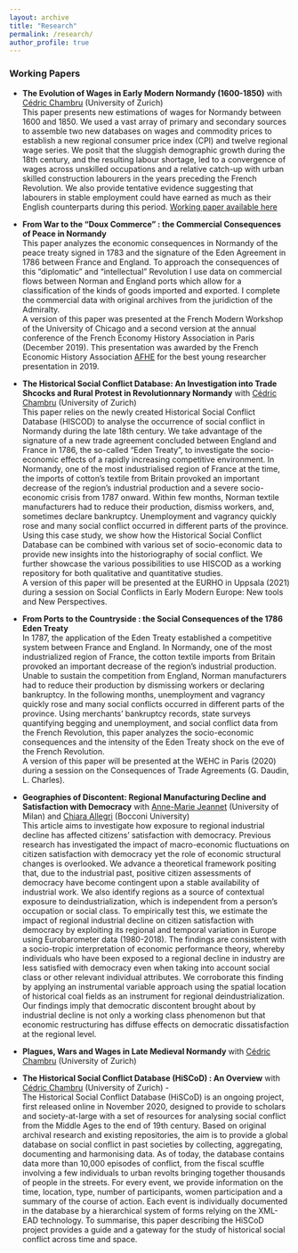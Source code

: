 ```yaml
---
layout: archive
title: "Research"
permalink: /research/
author_profile: true
---
```


### Working Papers

- **The Evolution of Wages in Early Modern Normandy (1600-1850)** with [Cédric Chambru](https://cedricchambru.github.io/) (University of Zurich)
<br>This paper presents new estimations of wages for Normandy between 1600 and 1850. We used a vast array of primary and secondary sources to assemble two new databases on wages and commodity prices to establish a new regional consumer price index (CPI) and twelve regional wage series. We posit that the sluggish demographic growth during the 18th century, and the resulting labour shortage, led to a convergence of wages across unskilled occupations and a relative catch-up with urban skilled construction labourers in the years preceding the French Revolution. We also provide tentative evidence suggesting that labourers in stable employment could have earned as much as their English counterparts during this period. [Working paper available here](https://www.econ.uzh.ch/de/research/publications/workingpapers.html?paper-id=1080) 

- **From War to the “Doux Commerce” : the Commercial Consequences of Peace in Normandy**
<br>This paper analyzes the economic consequences in Normandy of the peace treaty signed in 1783 and the signature of the Eden Agreement in 1786 between France and England. To approach the consequences of this “diplomatic” and “intellectual” Revolution I use data on commercial flows between Norman and England ports which allow for a classification of the kinds of goods imported and exported. I complete the commercial data with original archives from the juridiction of the Admiralty.
<br>A version of this paper was presented at the French Modern Workshop of the University of Chicago and a second version at the annual conference of the French Economy History Association in Paris (December 2019). This presentation was awarded by the French Economic History Association [AFHE](https://afhe.hypotheses.org/category/actualite-de-lafhe/congres-actualites-de-lafhe/prix-communication-jeune-chercheur) for the best young researcher presentation in 2019. 

- **The Historical Social Conflict Database: An Investigation into Trade Shcocks and Rural Protest in Revolutionnary Normandy** with [Cédric Chambru](https://cedricchambru.github.io/) (University of Zurich)
<br>This paper relies on the newly created Historical Social Conflict Database (HISCOD) to analyse the occurrence of social conflict in Normandy during the late 18th century. We take advantage of the signature of a new trade agreement concluded between England and France in 1786, the so-called “Eden Treaty”, to investigate the socio-economic effects of a rapidly increasing competitive environment.  In Normandy, one of the most industrialised region of France at the time, the imports of cotton’s textile from Britain provoked an important decrease of the region’s industrial production and a severe socio-economic crisis from 1787 onward. Within few months, Norman textile manufacturers had to reduce their production, dismiss workers, and, sometimes declare bankruptcy. Unemployment and vagrancy quickly rose and many social conflict occurred in different parts of the province.
Using this case study, we show how the Historical Social Conflict Database can be combined with various set of socio-economic data to provide new insights into the historiography of social conflict.  We further showcase the various possibilities to use HISCOD as a working repository for both qualitative and quantitative studies.
<br>A version of this paper will be presented at the EURHO in Uppsala (2021) during a session on Social Conflicts in Early Modern Europe: New tools and New Perspectives.

- **From Ports to the Countryside : the Social Consequences of the 1786 Eden Treaty**
<br>In 1787, the application of the Eden Treaty established a competitive system between France and England. In Normandy, one of the most industrialized region of France, the cotton textile imports from Britain provoked an important decrease of the region’s industrial production. Unable to sustain the competition from England, Norman manufacturers had to reduce their production by dismissing workers or declaring bankruptcy. In the following months, unemployment and vagrancy quickly rose and many social conflicts occurred in different parts of the province. Using merchants’ bankruptcy records, state surveys quantifying begging and unemployment, and social conflict data from the French Revolution, this paper analyzes the socio-economic consequences and the intensity of the Eden Treaty shock on the eve of the French Revolution.
<br>A version of this paper will be presented at the WEHC in Paris (2020) during a session on the Consequences of Trade Agreements (G. Daudin, L. Charles).

- **Geographies of Discontent: Regional Manufacturing Decline and Satisfaction with Democracy** with [Anne-Marie Jeannet](https://sites.google.com/site/amjeannet/home) (University of Milan) and [Chiara Allegri](https://sites.google.com/view/allegrichiara/home) (Bocconi University)
<br>This article aims to  investigate how exposure to regional industrial decline has affected citizens’ satisfaction with democracy. Previous research has investigated the impact of macro-economic fluctuations on citizen satisfaction with democracy yet the role of economic structural changes is overlooked.  We advance a theoretical framework positing that, due to the industrial past, positive citizen assessments of democracy have become contingent upon a stable availability of industrial work. We also identify regions as a source of contextual exposure to deindustrialization, which is independent from a person’s occupation or social class. To empirically test this, we estimate the impact of regional industrial decline on citizen satisfaction with democracy by exploiting its regional and temporal variation in Europe using Eurobarometer data (1980-2018). The findings are consistent with a socio-tropic interpretation of economic performance theory, whereby individuals who have been exposed to a regional decline in industry are less satisfied with democracy even when taking into account social class or other relevant individual attributes. We corroborate this finding by applying an instrumental variable approach using the spatial location of historical coal fields as an instrument for regional deindustrialization. Our findings imply that democratic discontent brought about by industrial decline is not only a working class phenomenon but that economic restructuring has diffuse effects on democratic dissatisfaction at the regional level.


- **Plagues, Wars and Wages in Late Medieval Normandy** with [Cédric Chambru](https://cedricchambru.github.io/) (University of Zurich)

- **The Historical Social Conflict Database (HiSCoD) : An Overview** with [Cédric Chambru](https://cedricchambru.github.io/) (University of Zurich)
-<br>The Historical Social Conflict Database (HiSCoD) is an ongoing project, first released online in November 2020, designed to provide to scholars and society-at-large with a set of resources for analysing social conflict from the Middle Ages to the end of 19th century. Based on original archival research and existing repositories, the aim is to provide a global database on social conflict in past societies by collecting, aggregating, documenting and harmonising data. As of today, the database contains data more than 10,000 episodes of conflict, from the fiscal scuffle involving a few individuals to urban revolts bringing together thousands of people in the streets. For every event, we provide information on the time, location, type, number of participants, women participation and a summary of the course of action. Each event is individually documented in the database by a hierarchical system of forms relying on the XML-EAD technology. To summarise, this paper describing the HiSCoD project provides a guide and a gateway for the study of historical social conflict across time and space.


